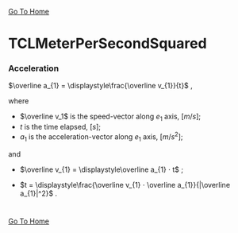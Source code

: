 [Go To Home](https://github.com/melchiorrecaruso/ADimPas)

# TCLMeterPerSecondSquared

### Acceleration

$\overline a_{1} = \displaystyle\frac{\overline v_{1}}{t}$ ,

where 

- $\overline v_1$ is the speed-vector along $e_1$ axis, $[m/s]$;
- $t$ is the time elapsed, $[s]$;
- $a_{1}$ is the acceleration-vector along $e_{1}$ axis, $[m/s^2]$;

and

- $\overline v_{1} = \displaystyle\overline a_{1} ⋅ t$ ;

- $t = \displaystyle\frac{\overline v_{1} ⋅ \overline a_{1}}{|\overline a_{1}|^2}$ .

#
[Go To Home](https://github.com/melchiorrecaruso/ADimPas)
